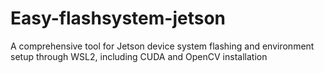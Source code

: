# Easy-flashsystem-jetson
A comprehensive tool for Jetson device system flashing and environment setup through WSL2, including CUDA and OpenCV installation
